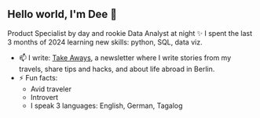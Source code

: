 ## Hello world, I'm Dee 👋

Product Specialist by day and rookie Data Analyst at night ✨ I spent the last 3 months of 2024 learning new skills: python, SQL, data viz. 

- 📫 I write: [Take Aways](https://theredeedoes.substack.com/), a newsletter where I write stories from my travels, share tips and hacks, and about life abroad in Berlin.
- ⚡ Fun facts:
     - Avid traveler
     - Introvert
     - I speak 3 languages: English, German, Tagalog

<!--
**dpaje9/dpaje9** is a ✨ _special_ ✨ repository because its `README.md` (this file) appears on your GitHub profile.

Here are some ideas to get you started:

- 🔭 I’m currently working on ...
- 🌱 I’m currently learning ...
- 👯 I’m looking to collaborate on ...
- 🤔 I’m looking for help with ...
- 💬 Ask me about ...
- 📫 How to reach me: ...
- 😄 Pronouns: ...
- ⚡ Fun fact: ...
-->
